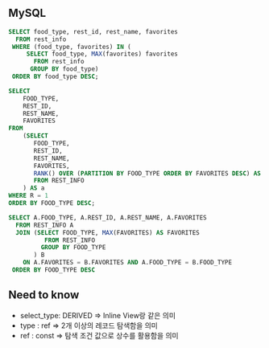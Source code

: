 ## MySQL

```sql
SELECT food_type, rest_id, rest_name, favorites
  FROM rest_info
 WHERE (food_type, favorites) IN (
     SELECT food_type, MAX(favorites) favorites
       FROM rest_info
      GROUP BY food_type)
 ORDER BY food_type DESC;

SELECT
    FOOD_TYPE,
    REST_ID,
    REST_NAME,
    FAVORITES
FROM
    (SELECT
       FOOD_TYPE,
       REST_ID,
       REST_NAME,
       FAVORITES,
       RANK() OVER (PARTITION BY FOOD_TYPE ORDER BY FAVORITES DESC) AS R
       FROM REST_INFO
    ) AS a
WHERE R = 1
ORDER BY FOOD_TYPE DESC;

SELECT A.FOOD_TYPE, A.REST_ID, A.REST_NAME, A.FAVORITES
  FROM REST_INFO A
  JOIN (SELECT FOOD_TYPE, MAX(FAVORITES) AS FAVORITES
          FROM REST_INFO
         GROUP BY FOOD_TYPE
       ) B
    ON A.FAVORITES = B.FAVORITES AND A.FOOD_TYPE = B.FOOD_TYPE
 ORDER BY FOOD_TYPE DESC
```

## Need to know

- select_type: DERIVED => Inline View랑 같은 의미
- type : ref => 2개 이상의 레코드 탐색함을 의미
- ref : const => 탐색 조건 값으로 상수를 활용함을 의미
